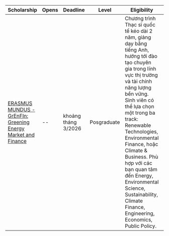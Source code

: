 | Scholarship | Opens | Deadline | Level | Eligibility | Includes |
| --- | --- | --- | --- | --- | --- |
| [ERASMUS MUNDUS - GrEnFIn: Greening Energy Market and Finance](https://site.unibo.it/grenfin-emjm/en) | -- | khoảng tháng 3/2026 | Posgraduate | Chương trình Thạc sĩ quốc tế kéo dài 2 năm, giảng dạy bằng tiếng Anh, hướng tới đào tạo chuyên gia trong lĩnh vực thị trường và tài chính năng lượng bền vững. Sinh viên có thể lựa chọn một trong ba track: Renewable Technologies, Environmental Finance, hoặc Climate & Business. Phù hợp với các bạn quan tâm đến Energy, Environmental Science, Sustainability, Climate Finance, Engineering, Economics, Public Policy. | Miễn toàn bộ học phí, hỗ trợ visa, vé máy bay và sinh hoạt phí 1.400 EUR/tháng. Sinh viên sẽ học tại 3 quốc gia châu Âu: Ý 🇮🇹, Đức 🇩🇪, Pháp 🇫🇷 | 